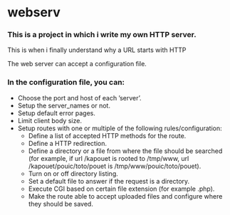 # webserv

### This is a project in which i write my own HTTP server.

This is when i finally understand why a URL starts
with HTTP

The web server can accept a configuration file.

### In the configuration file, you can:
- Choose the port and host of each ’server’.
- Setup the server_names or not.
- Setup default error pages.
- Limit client body size.
- Setup routes with one or multiple of the following rules/configuration:
  - Define a list of accepted HTTP methods for the route.
  - Define a HTTP redirection.
  - Define a directory or a file from where the file should be searched (for example, if url /kapouet is rooted to /tmp/www, url /kapouet/pouic/toto/pouet is /tmp/www/pouic/toto/pouet).
  - Turn on or off directory listing.
  - Set a default file to answer if the request is a directory.
  - Execute CGI based on certain file extension (for example .php).
  - Make the route able to accept uploaded files and configure where they should be saved.
